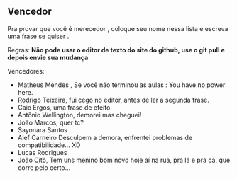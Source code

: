 ﻿## Vencedor

Pra provar que você é merecedor , coloque seu nome nessa lista e escreva uma frase se quiser .

Regras: 
**Não pode usar o editor de texto do site do github, use o git pull e depois envie sua mudança**

Vencedores:
- Matheus Mendes , Se você não terminou as aulas : You have no power here.
- Rodrigo Teixeira, fui cego no editor, antes de ler a segunda frase.
- Caio Ergos, uma frase de efeito.
- Antônio Wellington, demorei mas cheguei!
- João Marcos, quer tc?
- Sayonara Santos
- Alef Carneiro Desculpem a demora, enfrentei problemas de compatibilidade... XD
- Lucas Rodrigues
- João Citó, Tem uns menino bom novo hoje aí na rua, pra lá e pra cá, que corre pelo certo...
